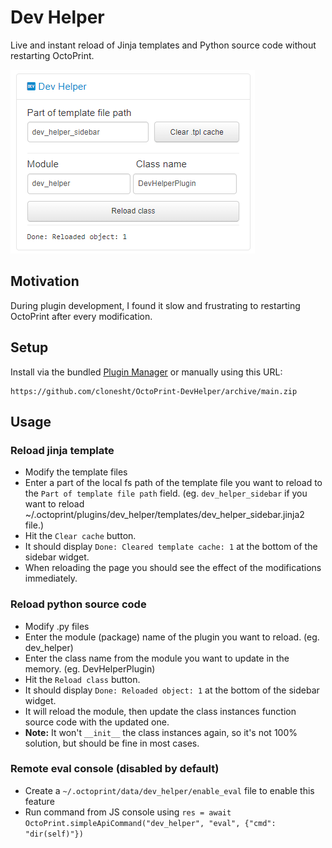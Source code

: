 # Dev Helper

Live and instant reload of Jinja templates and Python source code without restarting OctoPrint.

![screenshot](screenshot.png)


## Motivation

During plugin development, I found it slow and frustrating to restarting OctoPrint after every modification.


## Setup

Install via the bundled [Plugin Manager](https://plugins.octoprint.org/)
or manually using this URL:

    https://github.com/clonesht/OctoPrint-DevHelper/archive/main.zip


## Usage


### Reload jinja template

 - Modify the template files
 - Enter a part of the local fs path of the template file you want to reload to the `Part of template file path` field.
   (eg. `dev_helper_sidebar` if you want to reload ~/.octoprint/plugins/dev_helper/templates/dev_helper_sidebar.jinja2 file.)
 - Hit the `Clear cache` button.
 - It should display `Done: Cleared template cache: 1` at the bottom of the sidebar widget.
 - When reloading the page you should see the effect of the modifications immediately.


### Reload python source code

 - Modify .py files
 - Enter the module (package) name of the plugin you want to reload. (eg. dev_helper)
 - Enter the class name from the module you want to update in the memory. (eg. DevHelperPlugin)
 - Hit the `Reload class` button.
 - It should display `Done: Reloaded object: 1` at the bottom of the sidebar widget.
 - It will reload the module, then update the class instances function source code with the updated one.
 - **Note:** It won't `__init__` the class instances again, so it's not 100% solution, but should be fine in most cases.


### Remote eval console (disabled by default)

 - Create a `~/.octoprint/data/dev_helper/enable_eval` file to enable this feature
 - Run command from JS console using `res = await OctoPrint.simpleApiCommand("dev_helper", "eval", {"cmd": "dir(self)"})`

